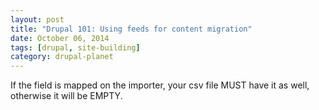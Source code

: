 ```yaml
---
layout: post
title: "Drupal 101: Using feeds for content migration"
date: October 06, 2014
tags: [drupal, site-building]
category: drupal-planet
---
```

If the field is mapped on the importer, your csv file MUST have it as well, otherwise it will be EMPTY.
